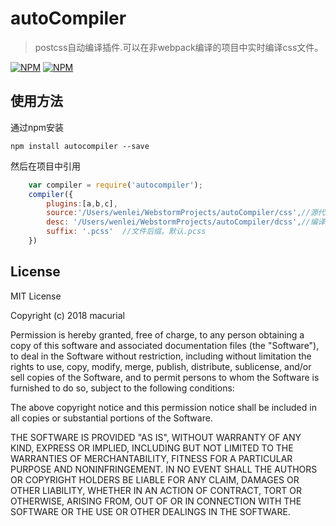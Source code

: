 # autoCompiler
>postcss自动编译插件.可以在非webpack编译的项目中实时编译css文件。

[![NPM](https://nodei.co/npm-dl/autocompiler.png)](https://nodei.co/npm/autocompiler/)
[![NPM](https://nodei.co/npm/autocompiler.png?downloads=true&downloadRank=true&stars=true)](https://nodei.co/npm/autocompiler/)

## 使用方法

通过npm安装

    npm install autocompiler --save

然后在项目中引用

```javascript
    var compiler = require('autocompiler');
    compiler({
        plugins:[a,b,c],
        source:'/Users/wenlei/WebstormProjects/autoCompiler/css',//源代码地址
        desc: '/Users/wenlei/WebstormProjects/autoCompiler/dcss',//编译后的css代码
        suffix: '.pcss'  //文件后缀。默认.pcss
    })

```
## License

MIT License

Copyright (c) 2018 macurial

Permission is hereby granted, free of charge, to any person obtaining a copy
of this software and associated documentation files (the "Software"), to deal
in the Software without restriction, including without limitation the rights
to use, copy, modify, merge, publish, distribute, sublicense, and/or sell
copies of the Software, and to permit persons to whom the Software is
furnished to do so, subject to the following conditions:

The above copyright notice and this permission notice shall be included in all
copies or substantial portions of the Software.

THE SOFTWARE IS PROVIDED "AS IS", WITHOUT WARRANTY OF ANY KIND, EXPRESS OR
IMPLIED, INCLUDING BUT NOT LIMITED TO THE WARRANTIES OF MERCHANTABILITY,
FITNESS FOR A PARTICULAR PURPOSE AND NONINFRINGEMENT. IN NO EVENT SHALL THE
AUTHORS OR COPYRIGHT HOLDERS BE LIABLE FOR ANY CLAIM, DAMAGES OR OTHER
LIABILITY, WHETHER IN AN ACTION OF CONTRACT, TORT OR OTHERWISE, ARISING FROM,
OUT OF OR IN CONNECTION WITH THE SOFTWARE OR THE USE OR OTHER DEALINGS IN THE
SOFTWARE.
